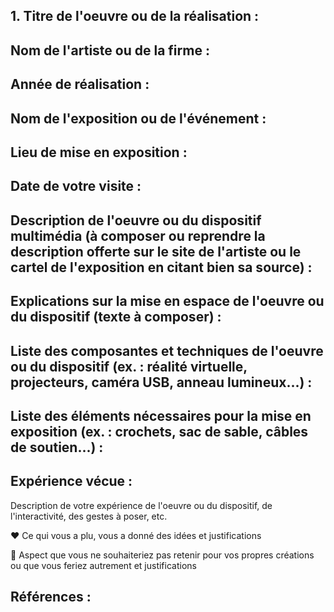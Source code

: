 ## 1. Titre de l'oeuvre ou de la réalisation :





## Nom de l'artiste ou de la firme :




## Année de réalisation :




## Nom de l'exposition ou de l'événement :





## Lieu de mise en exposition :





## Date de votre visite : 





## Description de l'oeuvre ou du dispositif multimédia (à composer ou reprendre la description offerte sur le site de l'artiste ou le cartel de l'exposition en citant bien sa source) : 






## Explications sur la mise en espace de l'oeuvre ou du dispositif (texte à composer) : 





## Liste des composantes et techniques de l'oeuvre ou du dispositif (ex. : réalité virtuelle, projecteurs, caméra USB, anneau lumineux...) :





## Liste des éléments nécessaires pour la mise en exposition (ex. : crochets, sac de sable, câbles de soutien...) :



## Expérience vécue :

 Description de votre expérience de l'oeuvre ou du dispositif, de l'interactivité, des gestes à poser, etc.

 ❤️ Ce qui vous a plu, vous a donné des idées et justifications

 🤔 Aspect que vous ne souhaiteriez pas retenir pour vos propres créations ou que vous feriez autrement et justifications
 
 
 
 

 ## Références :
 
 
 
 
 




